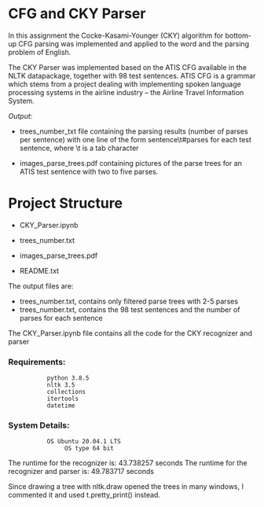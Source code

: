 # CFG and CKY Parser
In this assignment the Cocke-Kasami-Younger (CKY) algorithm for bottom-up CFG parsing was implemented
and applied to the word and the parsing problem of English.

The CKY Parser was implemented based on the ATIS CFG available in the NLTK datapackage, together with 98 
test sentences. ATIS CFG is a grammar which stems from a project dealing with implementing spoken language 
processing systems in the airline industry – the Airline Travel Information System.

*Output:*

- trees_number_txt file containing the parsing results (number of parses per sentence) with one line of the 
form sentence\t#parses for each test sentence, where \t is a tab character

- images_parse_trees.pdf containing pictures of the parse trees for an ATIS test sentence with two to five parses. 


# Project Structure

 - CKY_Parser.ipynb

 - trees_number.txt 
 
 - images_parse_trees.pdf
 
 - README.txt
 
The output files are:
- trees_number.txt, contains only filtered parse trees with 2-5 parses
- trees_number.txt, contains the 98 test sentences and the number of parses for each sentence

The CKY_Parser.ipynb file contains all the code for the CKY recognizer and parser
 
### Requirements: 
               python 3.8.5
               nltk 3.5
               collections
               itertools
               datetime
           
### System Details: 
               OS Ubuntu 20.04.1 LTS
 		            OS type 64 bit
 		 
The runtime for the recognizer is: 43.738257 seconds
The runtime for the recognizer and parser is: 49.783717 seconds

Since drawing a tree with nltk.draw opened the trees in many windows, I commented it and used t.pretty_print() instead.
